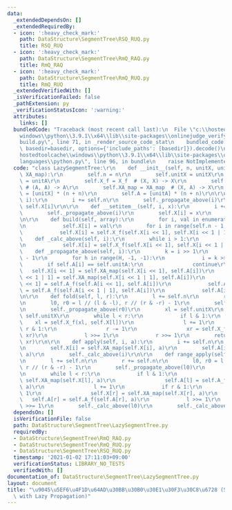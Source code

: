 ```yaml
---
data:
  _extendedDependsOn: []
  _extendedRequiredBy:
  - icon: ':heavy_check_mark:'
    path: DataStructure\SegmentTree\RSQ_RUQ.py
    title: RSQ_RUQ
  - icon: ':heavy_check_mark:'
    path: DataStructure\SegmentTree\RmQ_RAQ.py
    title: RmQ_RAQ
  - icon: ':heavy_check_mark:'
    path: DataStructure\SegmentTree\RmQ_RUQ.py
    title: RmQ_RUQ
  _extendedVerifiedWith: []
  _isVerificationFailed: false
  _pathExtension: py
  _verificationStatusIcon: ':warning:'
  attributes:
    links: []
  bundledCode: "Traceback (most recent call last):\n  File \"c:\\hostedtoolcache\\\
    windows\\python\\3.9.1\\x64\\lib\\site-packages\\onlinejudge_verify\\documentation\\\
    build.py\", line 71, in _render_source_code_stat\n    bundled_code = language.bundle(stat.path,\
    \ basedir=basedir, options={'include_paths': [basedir]}).decode()\n  File \"c:\\\
    hostedtoolcache\\windows\\python\\3.9.1\\x64\\lib\\site-packages\\onlinejudge_verify\\\
    languages\\python.py\", line 96, in bundle\n    raise NotImplementedError\nNotImplementedError\n"
  code: "class LazySegmentTree:\r\n    def __init__(self, n, unitX, unitA, X_f, A_f,\
    \ XA_map):\r\n        self.n = n\r\n        self.unitX = unitX\r\n        self.unitA\
    \ = unitA\r\n        self.X_f = X_f  # (X, X) -> X\r\n        self.A_f = A_f \
    \ # (A, A) -> A\r\n        self.XA_map = XA_map  # (X, A) -> X\r\n        self.X\
    \ = [unitX] * (n + n)\r\n        self.A = [unitA] * (n + n)\r\n\r\n    def __getitem__(self,\
    \ i):\r\n        i += self.n\r\n        self._propagate_above(i)\r\n        return\
    \ self.X[i]\r\n\r\n    def __setitem__(self, i, x):\r\n        i += self.n\r\n\
    \        self._propagate_above(i)\r\n        self.X[i] = x\r\n        self._calc_above(i)\r\
    \n\r\n    def build(self, array):\r\n        for i, val in enumerate(array, self.n):\r\
    \n            self.X[i] = val\r\n        for i in range(self.n - 1, 0, -1):\r\n\
    \            self.X[i] = self.X_f(self.X[i << 1], self.X[i << 1 | 1])\r\n\r\n\
    \    def _calc_above(self, i):\r\n        while i > 1:\r\n            i >>= 1\r\
    \n            self.X[i] = self.X_f(self.X[i << 1], self.X[i << 1 | 1])\r\n\r\n\
    \    def _propagate_above(self, i):\r\n        k = i >> 1\r\n        H = k.bit_length()\
    \ - 1\r\n        for h in range(H, -1, -1):\r\n            i = k >> h\r\n    \
    \        if self.A[i] == self.unitA:\r\n                continue\r\n         \
    \   self.X[i << 1] = self.XA_map(self.X[i << 1], self.A[i])\r\n            self.X[i\
    \ << 1 | 1] = self.XA_map(self.X[i << 1 | 1], self.A[i])\r\n            self.A[i\
    \ << 1] = self.A_f(self.A[i << 1], self.A[i])\r\n            self.A[i << 1 | 1]\
    \ = self.A_f(self.A[i << 1 | 1], self.A[i])\r\n            self.A[i] = self.unitA\r\
    \n\r\n    def fold(self, l, r):\r\n        l += self.n\r\n        r += self.n\r\
    \n        l0, r0 = l // (l & -l), r // (r & -r) - 1\r\n        self._propagate_above(l0)\r\
    \n        self._propagate_above(r0)\r\n        xl = self.unitX\r\n        xr =\
    \ self.unitX\r\n        while l < r:\r\n            if l & 1:\r\n            \
    \    xl = self.X_f(xl, self.X[l])\r\n                l += 1\r\n            if\
    \ r & 1:\r\n                r -= 1\r\n                xr = self.X_f(self.X[r],\
    \ xr)\r\n            l >>= 1\r\n            r >>= 1\r\n        return self.X_f(xl,\
    \ xr)\r\n\r\n    def apply(self, i, a):\r\n        i += self.n\r\n        self._propagate_above(i)\r\
    \n        self.X[i] = self.XA_map(self.X[i], a)\r\n        self.A[i] = self.A_f(self.A[i],\
    \ a)\r\n        self._calc_above(i)\r\n\r\n    def range_apply(self, l, r, a):\r\
    \n        l += self.n\r\n        r += self.n\r\n        l0, r0 = l // (l & -l),\
    \ r // (r & -r) - 1\r\n        self._propagate_above(l0)\r\n        self._propagate_above(r0)\r\
    \n        while l < r:\r\n            if l & 1:\r\n                self.X[l] =\
    \ self.XA_map(self.X[l], a)\r\n                self.A[l] = self.A_f(self.A[l],\
    \ a)\r\n                l += 1\r\n            if r & 1:\r\n                r -=\
    \ 1\r\n                self.X[r] = self.XA_map(self.X[r], a)\r\n             \
    \   self.A[r] = self.A_f(self.A[r], a)\r\n            l >>= 1\r\n            r\
    \ >>= 1\r\n        self._calc_above(l0)\r\n        self._calc_above(r0)\r\n"
  dependsOn: []
  isVerificationFile: false
  path: DataStructure\SegmentTree\LazySegmentTree.py
  requiredBy:
  - DataStructure\SegmentTree\RmQ_RAQ.py
  - DataStructure\SegmentTree\RmQ_RUQ.py
  - DataStructure\SegmentTree\RSQ_RUQ.py
  timestamp: '2021-01-02 17:11:03+09:00'
  verificationStatus: LIBRARY_NO_TESTS
  verifiedWith: []
documentation_of: DataStructure\SegmentTree\LazySegmentTree.py
layout: document
title: "\u9045\u5EF6\u4F1D\u64AD\u30BB\u30B0\u30E1\u30F3\u30C8\u6728 (Segment Tree\
  \ with Lazy Propagation)"
---
```

